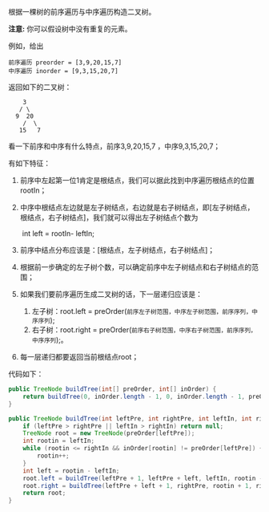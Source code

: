 根据一棵树的前序遍历与中序遍历构造二叉树。

**注意:**
你可以假设树中没有重复的元素。

例如，给出

```
前序遍历 preorder = [3,9,20,15,7]
中序遍历 inorder = [9,3,15,20,7]
```

返回如下的二叉树：

```
    3
   / \
  9  20
    /  \
   15   7
```

看一下前序和中序有什么特点，前序3,9,20,15,7 ，中序9,3,15,20,7；

有如下特征：

1. 前序中左起第一位1肯定是根结点，我们可以据此找到中序遍历根结点的位置rootIn；

2. 中序中根结点左边就是左子树结点，右边就是右子树结点，即[左子树结点，根结点，右子树结点]，我们就可以得出左子树结点个数为

   ​	int left = rootIn- leftIn;

3. 前序中结点分布应该是：[根结点，左子树结点，右子树结点]；

4. 根据前一步确定的左子树个数，可以确定前序中左子树结点和右子树结点的范围；

5. 如果我们要前序遍历生成二叉树的话，下一层递归应该是：

   1. 左子树：root.left = preOrder(`前序左子树范围，中序左子树范围，前序序列，中序序列`);
   2. 右子树：root.right = preOrder(`前序右子树范围，中序右子树范围，前序序列，中序序列`);。

6. 每一层递归都要返回当前根结点root；

代码如下：

```java
public TreeNode buildTree(int[] preOrder, int[] inOrder) {
    return buildTree(0, inOrder.length - 1, 0, inOrder.length - 1, preOrder, inOrder);
}

public TreeNode buildTree(int leftPre, int rightPre, int leftIn, int rightIn, int[] preOrder, int[] inOrder) {
    if (leftPre > rightPre || leftIn > rightIn) return null;
    TreeNode root = new TreeNode(preOrder[leftPre]);
    int rootin = leftIn;
    while (rootin <= rightIn && inOrder[rootin] != preOrder[leftPre]) {
        rootin++;
    }
    int left = rootin - leftIn;
    root.left = buildTree(leftPre + 1, leftPre + left, leftIn, rootin - 1, preOrder, inOrder);
    root.right = buildTree(leftPre + left + 1, rightPre, rootin + 1, rightIn, preOrder, inOrder);
    return root;
}
```

